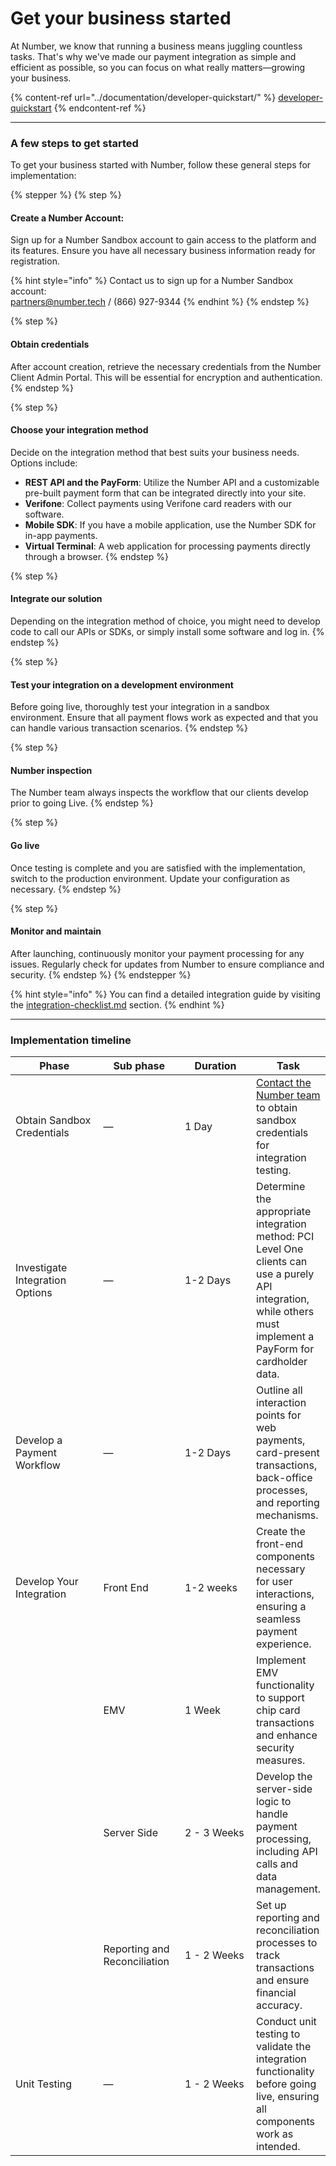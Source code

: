 # Get your business started

At Number, we know that running a business means juggling countless tasks. That's why we've made our payment integration as simple and efficient as possible, so you can focus on what really matters—growing your business.

{% content-ref url="../documentation/developer-quickstart/" %}
[developer-quickstart](../documentation/developer-quickstart/)
{% endcontent-ref %}



***



### A few steps to get started&#x20;

To get your business started with Number, follow these general steps for implementation:

{% stepper %}
{% step %}
#### **Create a Number Account**:

Sign up for a Number Sandbox account to gain access to the platform and its features. Ensure you have all necessary business information ready for registration.

{% hint style="info" %}
Contact us to sign up for a Number Sandbox account: \
[partners@number.tech](mailto:partners@number.tech)  /  (866) 927-9344
{% endhint %}
{% endstep %}

{% step %}
#### **Obtain credentials**

After account creation, retrieve the necessary credentials from the Number Client Admin Portal. This will be essential for encryption and authentication.
{% endstep %}

{% step %}
#### **Choose your integration method**

Decide on the integration method that best suits your business needs. Options include:

* **REST API and the PayForm**: Utilize the Number API and a customizable pre-built payment form that can be integrated directly into your site.
* **Verifone**: Collect payments using Verifone card readers with our software.
* **Mobile SDK**: If you have a mobile application, use the Number SDK for in-app payments.
* **Virtual Terminal**: A web application for processing payments directly through a browser.
{% endstep %}

{% step %}
#### **Integrate our solution**

Depending on the integration method of choice, you might need to develop code to call our APIs or SDKs, or simply install some software and log in.
{% endstep %}

{% step %}
#### **Test your integration on a development environment**

Before going live, thoroughly test your integration in a sandbox environment. Ensure that all payment flows work as expected and that you can handle various transaction scenarios.
{% endstep %}

{% step %}
#### Number inspection

The Number team always inspects the workflow that our clients develop prior to going Live.
{% endstep %}

{% step %}
#### **Go live**

Once testing is complete and you are satisfied with the implementation, switch to the production environment. Update your configuration as necessary.
{% endstep %}

{% step %}
#### **Monitor and maintain**

After launching, continuously monitor your payment processing for any issues. Regularly check for updates from Number to ensure compliance and security.
{% endstep %}
{% endstepper %}

{% hint style="info" %}
You can find a detailed integration guide by visiting the [integration-checklist.md](../documentation/getting-started/integration-checklist.md "mention") section.
{% endhint %}



***



### Implementation timeline

<table><thead><tr><th width="153">Phase</th><th width="121">Sub phase</th><th width="121">Duration</th><th>Task</th></tr></thead><tbody><tr><td>Obtain Sandbox Credentials</td><td>—</td><td>1 Day</td><td><a href="../help/customer-support/">Contact the Number team</a> to obtain sandbox credentials for integration testing.</td></tr><tr><td>Investigate Integration Options</td><td>—</td><td>1-2 Days</td><td>Determine the appropriate integration method: PCI Level One clients can use a purely API integration, while others must implement a PayForm for cardholder data.</td></tr><tr><td>Develop a Payment Workflow</td><td>—</td><td>1-2 Days</td><td>Outline all interaction points for web payments, card-present transactions, back-office processes, and reporting mechanisms.</td></tr><tr><td>Develop Your Integration</td><td>Front End</td><td>1-2 weeks</td><td>Create the front-end components necessary for user interactions, ensuring a seamless payment experience.</td></tr><tr><td></td><td>EMV</td><td>1 Week</td><td>Implement EMV functionality to support chip card transactions and enhance security measures.</td></tr><tr><td></td><td>Server Side</td><td>2 - 3 Weeks</td><td>Develop the server-side logic to handle payment processing, including API calls and data management.</td></tr><tr><td></td><td>Reporting and Reconciliation</td><td>1 - 2 Weeks</td><td>Set up reporting and reconciliation processes to track transactions and ensure financial accuracy.</td></tr><tr><td>Unit Testing</td><td>—</td><td>1 - 2 Weeks</td><td>Conduct unit testing to validate the integration functionality before going live, ensuring all components work as intended.</td></tr></tbody></table>
